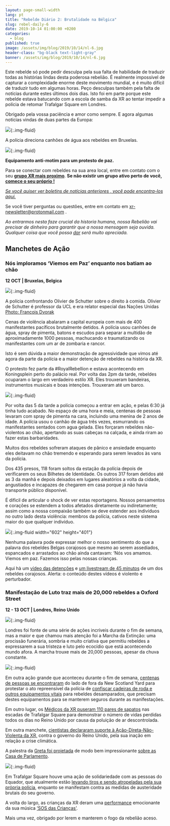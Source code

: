 ```yaml
---
layout: page-small-width
lang: pt
title: "Rebelde Diário 2: Brutalidade na Bélgica"
slug: rebel-daily-6
date: 2019-10-14 01:00:00 +0200
categories:
  - blog
published: true
image: /assets/img/blog/2019/10/14/nl-6.jpg
header-class: "bg-black text-light-gray"
banner: /assets/img/blog/2019/10/14/nl-6.jpg
---
```


Este rebelde só pode pedir desculpa pela sua falta de habilidade de traduzir todas as histórias lindas desta poderosa rebelião. É realmente impossível de capturar a complexidade enorme deste movimento mundial, e é muito difícil de traduzir tudo em algumas horas. Peço desculpas também pela falta de notícias durante estes últimos dois dias. Isto foi em parte porque este rebelde estava batucando com a escola de samba da XR ao tentar impedir a polícia de retomar Trafalgar Square em Londres.

Obrigado pela vossa paciência e amor como sempre. E agora algumas notícias vindas de duas partes da Europa:

![](https://lh3.googleusercontent.com/Lcrw3M-pbAav8m6WU7GuNot63Q9NylvFWawn7wtEpF1sea65p2il3t3LUv5UC6g-JcVa1wk8iV3iMTuhHDXOjxN9HDyDLq2ktqKf_brttYyC26hFcRYvqVG_LKeHV7I93fWuq8Dn){:.img-fluid}

A polícia direciona canhões de água aos rebeldes em Bruxelas.

![](https://lh5.googleusercontent.com/4-V06QhI6O5x4KZvVHBUSZeQt7DHrAhJuShQqfQ-xORw-BBk9EvSfmzxckEtjVEspPjQhK3nvg6pLJQnu-_IG96zUbLsy3zEsQh4gE-SAIfxw5U3muRJq6mAxFscG88A_TTIfQrl){:.img-fluid}

**Equipamento anti-motim para um protesto de paz.**

Para se conectar com rebeldes na sua area local, entre em contato com o seu **[grupo XR mais proximo](/groups/)**. **Se não  existir um grupo ativo perto de você, [comece o seu próprio !](/contact-us/)**

[*Se você quiser ver boletins de notícias anteriores , você pode encontra-los aqui.*](/newsletters/)

Se você tiver perguntas ou questões, entre em contato em <xr-newsletter@protonmail.com> .

*Ao entrarmos nesta faze crucial da historia humana, nossa Rebelião vai precisar de dinheiro para garantir que a nossa mensagem seja ouvida. Qualquer coisa que você possa [dar](https://chuffed.org/project/xrinternational) será muito apreciada.*

## Manchetes de Ação

### Nós imploramos ‘Viemos em Paz’ enquanto nos batiam ao chão

**12 OCT \| Bruxelas, Belgica**

![](https://lh4.googleusercontent.com/X6aMzqDZTI-1XLD8rhOmwfRscFNS3lWTZnAa7mzQCS-eypixhIbEhLMnESljp20WIGU2IJw6Qftu4GmLxJ5CYV0v1zJzYUUG13aNxZU9_KCdoOTYnjtSbM5Lmyra60GWc3c8QI-L){:.img-fluid}

A polícia confrontando Olivier de Schutter sobre o direito à comida. Olivier de Schutter é professor da UCL e era relator especial das Nações Unidas [Photo: Francois Dvorak](https://twitter.com/XR_Belgium/status/1183425694824620032)

Cenas de violência abalaram a capital europeia com mais de 400 manifestantes pacíficos brutalmente detidos. A polícia usou canhões de água, spray de pimenta, batons e escudos para separar a multidão de aproximadamente 1000 pessoas, machucando e traumatizando os manifestantes com um ar de zombaria e rancor.

Isto é sem dúvida a maior demonstração de agressividade que vimos até agora da parte da polícia e a maior detenção de rebeldes na história da XR.

O protesto fez parte da \#RoyalRebellion e estava acontecendo em Koningsplein perto do palácio real. Por volta das 2pm da tarde, rebeldes ocuparam o largo em verdadeiro estilo XR. Eles trouxeram bandeiras, instrumentos musicais e boas intenções. Trouxeram até um barco.

![](https://lh5.googleusercontent.com/MmQqWrrEc_JSuQInU0TQU3uzcEsaQxvjyNo2XLfJFbjHPJDS8BhxHD754iSLOD_4_TjiKEm9IMlgnILi_gHiB4nGjr_Sc0SX4QFwn3WUmRyGFJGaA4pVNc9I3KG_mMRrQS21vXN3){:.img-fluid}

Por volta das 5 da tarde a polícia começou a entrar em ação, e pelas 6:30 já tinha tudo acabado. No espaço de uma hora e meia, centenas de pessoas levaram com spray de pimenta na cara, incluindo uma menina de 2 anos de idade. A polícia usou o canhão de água três vezes, esmurrando os manifestantes sentados com agua gelada. Eles forçaram rebeldes não-violentos ao chão, apertando as suas cabeças na calçada, e ainda riram ao fazer estas barbaridades.

Muitos dos rebeldes sofreram ataques de pânico e ansiedade enquanto eles deitavam no chão tremendo e esperando para serem levados às vans da polícia.

Dos 435 presos, 118 foram soltos da estação da polícia depois de verificarem os seus Bilhetes de Identidade. Os outros 317 foram detidos até as 3 da manhã e depois deixados em lugares aleatórios a volta da cidade, angustiados e incapazes de chegarem em casa porque já não havia transporte público disponível.

É dificil de articular o shock de ver estas reportagens. Nossos pensamentos e corações se estendem a todos afetados diretamente ou indiretamente; assim como a nossa compaixão também se deve estender aos indivíduos no outro lado desta violência: membros da polícia, cativos neste sistema maior do que qualquer indivíduo.

![](https://lh6.googleusercontent.com/QL0ifBy-0IqKJEF4OLQ8wJlc12KP09zmef93X-RUVHEgFTL5F5pFi1s82fv5euCjeHWBIN1-v_nmUEWYWaTJMMC5oumhNSLXhM61AVW7-qnKNtJtljErP5VaeQ85dUlka3z9zQOQ){:.img-fluid width="602" height="401"}

Nenhuma palavra pode expressar melhor o nosso sentimento do que a palavra dos rebeldes Belgas corajosos que mesmo ao serem assediados, espancados e arrastados ao chão ainda cantavam: ‘Nós vos amamos. Viemos em paz. Fazemos isso pelas nossas crianças.

Aqui hà um [vídeo das detenções](https://youtu.be/1TThdyYafCo) e [um livestream de 45 minutos](https://www.facebook.com/ExtinctionRebellionBE/videos/498139664365665/?hc_location=ufi) de um dos rebeldes corajosos. Alerta: o conteúdo destes vídeos é violento e perturbador.

### Manifestaçāo de Luto traz mais de 20,000 rebeldes a Oxford Street

**12 - 13 OCT \| Londres, Reino Unido**

![](https://lh6.googleusercontent.com/F1-VXo2os307k9-QzUnjjJWd8nPPi5gDNygio6F_jg5BCxYpPkcXVvD5HzDwu8kGaNlSgl1k7iVR_Rj8yoyjjmmCbtfetPgvXebNrqyfOkXGCpsfkBm-F-ON8SjgiHfmZc9H4_Qc){:.img-fluid}

Londres foi fonte de uma série de ações incríveis durante o fim de semana, mas a maior e que chamou mais atenção foi a Marcha da Extinção: uma procissão funerária, sombria e muito criativa que permitiu rebeldes a expressarem a sua tristeza e luto pelo ecocídio que está acontecendo mundo afora. A marcha trouxe mais de 20,000 pessoas, apesar da chuva constante.

![](https://lh5.googleusercontent.com/Opj5N5qnAccS852D69ttlyHoX94ps4Qxl6tmQHNtkYzPB1DbaEyFXajl_XouUL-c2y-uwjJBAST_82By7WB1BTq-lgsKbgkP03j5rrQWztDjZNJ8gH9ylJrcs_bFiAwyhXaSfPCO){:.img-fluid}

Em outra ação grande que aconteceu durante o fim de semana, [centenas de pessoas se encontraram](https://www.youtube.com/watch?v=D2aRkx7bB3k) do lado de fora da New Scotland Yard para protestar o ato repreensível da polícia de [confiscar cadeiras de roda e outros equipamentos vitais](https://metro.co.uk/2019/10/13/disabled-protesters-demand-return-wheelchairs-ramps-confiscated-police-10912185/) para rebeldes desamparados, que precisam destes equipamentos para se manterem seguros durante as manifestações.

Em outro lugar, os [Médicos da XR puseram 110 pares de sapatos](https://www.doctorsforxr.com/news/health-march-press-release) nas escadas de Trafalgar Square para demonstrar o número de vidas perdidas todos os dias no Reino Unido por causa da poluição de ar descontrolada.

Em outra manchete, [cientistas declararam suporte à Ação-Direta-Não-Violenta da XR,](https://uk.reuters.com/article/uk-climate-change-scientists/scientists-endorse-mass-civil-disobedience-to-force-climate-action-idUKKBN1WS01F) contra o governo do Reino Unido, pela sua inação em relação a crise climática.

A palestra da [Greta foi projetada](https://youtu.be/uwCB0pTlmkM) de modo bem impressionante [sobre as Casa de Parlamento](https://youtu.be/uwCB0pTlmkM).

![](https://lh5.googleusercontent.com/5bl82UsxCzeWVGG_s0bCfE67qaIShOunqj0vVVamNoX4_dRyrsj8zae7ElW7Qb7OGgafY5Ypu1Db9Zy4P4iqct5bdi9TgrO9LoHAC_YA9AD2Y8kdoGSpeqeEJonG2ab9JCw-VTXW){:.img-fluid}

Em Trafalgar Square houve uma ação de solidariedade com as pessoas do Equador, que atualmente estão [levando tiros e sendo atropeladas pela sua própria polícia](https://thegrayzone.com/2019/10/07/ecuador-revolt-lenin-morenos-neoliberal-drone-zangano/), enquanto se manifestam contra as medidas de austeridade brutais do seu governo.

A volta do largo, as crianças da XR deram uma [performance](https://www.youtube.com/watch?v=DXGd1Pxbxuc) emocionante da sua música [‘SOS das Crianças’](https://www.youtube.com/watch?v=DXGd1Pxbxuc).

Mais uma vez, obrigado por lerem e manterem o fogo da rebelião aceso.
